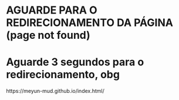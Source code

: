# AGUARDE PARA O REDIRECIONAMENTO DA PÁGINA (page not found)

<h1>Aguarde 3 segundos para o redirecionamento, obg</h1>
https://meyun-mud.github.io/index.html/
<meta http-equiv="refresh" content="3; https://Learning.meyunmud.repl.co">
